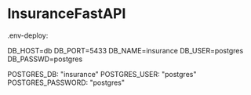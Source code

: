 # InsuranceFastAPI

.env-deploy:

DB_HOST=db
DB_PORT=5433
DB_NAME=insurance
DB_USER=postgres
DB_PASSWD=postgres

POSTGRES_DB: "insurance"
POSTGRES_USER: "postgres"
POSTGRES_PASSWORD: "postgres"